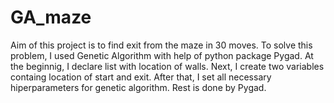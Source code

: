 # GA_maze
Aim of this project is to find exit from the maze in 30 moves. To solve this problem, I used Genetic Algorithm with help of python package Pygad. At the beginnig, I declare list with location of walls. Next, I create two variables containg location of start and exit. After that, I set all necessary hiperparameters for genetic algorithm. Rest is done by Pygad.